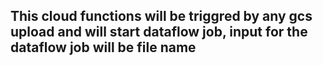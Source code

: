 ## This cloud functions will be triggred by any gcs upload and will start dataflow job, input for the dataflow job will be file name
